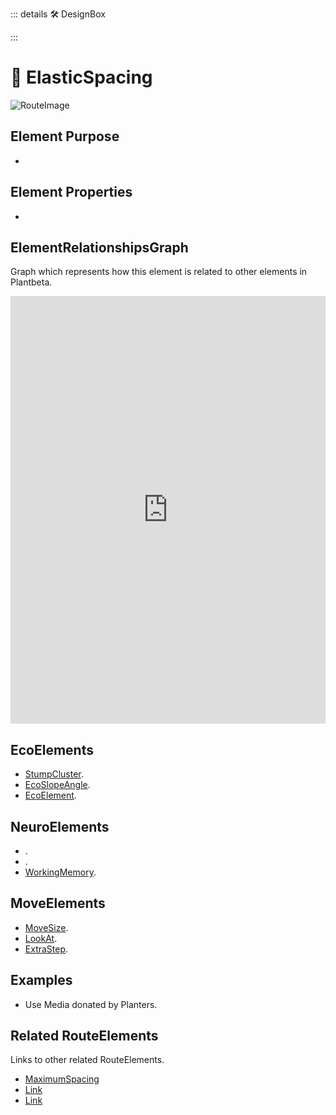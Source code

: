::: details 🛠 DesignBox



:::

# 🔺 <route>ElasticSpacing </route>

![RouteImage](/Route/RouteImage.png)

## Element Purpose

- 

## Element Properties

- 

## ElementRelationshipsGraph

Graph which represents how this element is related to other elements in Plantbeta.
<iframe 
    width="100%" 
    height="684" 
    frameborder="0"
    src="https://observablehq.com/embed/@d3/force-directed-graph/2?cells=chart"
></iframe>

## EcoElements
- [StumpCluster]().
- [EcoSlopeAngle]().
- [EcoElement]().
## NeuroElements
- []().
- []().
- [WorkingMemory]().

## MoveElements
- [MoveSize]().
- [LookAt]().
- [ExtraStep]().

## Examples

- Use Media donated by Planters. 

## Related RouteElements

Links to other related RouteElements. 

- [MaximumSpacing]()
- [Link]()
- [Link]()